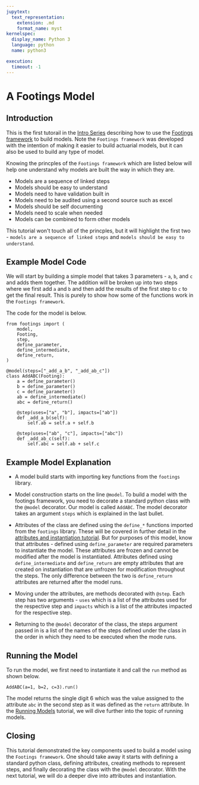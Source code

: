 ```yaml
---
jupytext:
  text_representation:
    extension: .md
    format_name: myst
kernelspec:
  display_name: Python 3
  language: python
  name: python3

execution:
  timeout: -1
---
```


# A Footings Model

## Introduction

This is the first tutorail in the [Intro Series](index.md) describing how to use the [Footings framework](https://www.github.com/footings/footings) to build models. Note the `Footings framework` was developed with the intention of making it easier to build actuarial models, but it can also be used to build any type of model.

Knowing the princples of the `Footings framework` which are listed below will help one understand why models are built the way in which they are.

- Models are a sequence of linked steps
- Models should be easy to understand
- Models need to have validation built in
- Models need to be audited using a second source such as excel
- Models should be self documenting
- Models need to scale when needed
- Models can be combined to form other models

This tutorial won't touch all of the princples, but it will highlight the first two - `models are a sequence of linked steps` and `models should be easy to understand`.

## Example Model Code

We will start by building a simple model that takes 3 parameters - `a`, `b`, and `c` and adds them together. The addition will be broken up into two steps where we first add `a` and `b` and then add the results of the first step to `c` to get the final result. This is purely to show how some of the functions work in the `Footings framework`.

The code for the  model is below.

```{code-cell} ipython3
from footings import (
    model,
    Footing,
    step,
    define_parameter,
    define_intermediate,
    define_return,
)

@model(steps=["_add_a_b", "_add_ab_c"])
class AddABC(Footing):
    a = define_parameter()
    b = define_parameter()
    c = define_parameter()
    ab = define_intermediate()
    abc = define_return()

    @step(uses=["a", "b"], impacts=["ab"])
    def _add_a_b(self):
        self.ab = self.a + self.b

    @step(uses=["ab", "c"], impacts=["abc"])
    def _add_ab_c(self):
        self.abc = self.ab + self.c
```


## Example Model Explanation

- A model build starts with importing key functions from the `footings` library.

- Model construction starts on the line `@model`. To build a model with the footings framework, you  need to decorate a standard python class with the `@model` decorator. Our model is called `AddABC`. The model decorator takes an argument `steps` which is explained in the last bullet.

- Attributes of the class are defined using the `define_*` functions imported from the `footings` library. These will be covered in further detail in the [attributes and instantiation tutorial](./2-attributes-and-instantiation.md). But for purposes of this model, know that attributes - defined using `define_parameter` are required parameters to instantiate the model. These attributes are frozen and cannot be modified after the model is instantiated. Attributes defined using `define_intermediate` and `define_return` are empty attributes that are created on instantiation that are unfrozen for modification throughout the steps. The only difference between the two is `define_return` attributes are returned after the model runs.

- Moving under the attributes, are methods decorated with `@step`. Each step has two arguments - `uses` which is a list of the attributes used for the respective step and `impacts` which is a list of the attributes impacted for the respective step.

- Returning to the `@model` decorator of the class, the steps argument passed in is a list of the names of the steps defined under the class in the order in which they need to be executed when the mode runs.

## Running the Model

To run the model, we first need to instantiate it and call the `run` method as shown below.

```{code-cell} ipython3
AddABC(a=1, b=2, c=3).run()
```

The model returns the single digit 6 which was the value assigned to the attribute `abc` in the second step as it was defined as the `return` attribute. In the [Running Models](4-running-models.md) tutorial, we will dive further into the topic of running models.

## Closing

This tutorial demonstrated the key components used to build a model using the `Footings framework`. One should take away it starts with defining a standard python class, defining attributes, creating methods to represent steps, and finally decorating the class with the `@model` decorator. With the next tutorial, we will do a deeper dive into attributes and instantiation.
